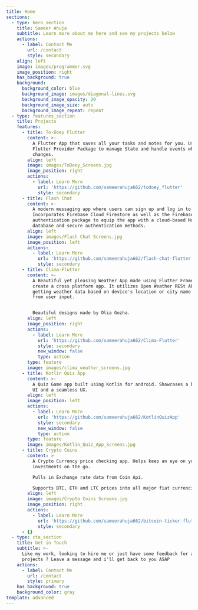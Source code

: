 ```yaml
---
title: Home
sections:
  - type: hero_section
    title: Sameer Ahuja
    subtitle: Learn more about me here and see my projects below
    actions:
      - label: Contact Me
        url: /contact
        style: secondary
    align: left
    image: images/programmer.svg
    image_position: right
    has_background: true
    background:
      background_color: blue
      background_image: images/diagonal-lines.svg
      background_image_opacity: 20
      background_image_size: auto
      background_image_repeat: repeat
  - type: features_section
    title: Projects
    features:
      - title: To-Doey Flutter
        content: >-
          A Flutter App that saves all your tasks and notes for you. Uses
          Flutter Provider Package to manage State and handle events when state
          changes.
        align: left
        image: images/ToDoey_Screens.jpg
        image_position: right
        actions:
          - label: Learn More
            url: 'https://github.com/sameerahuja662/todoey_flutter'
            style: secondary
      - title: Flash Chat
        content: >-
          A modern messaging app where users can sign up and log in to chat.
          Incorporates Firebase Cloud Firestore as well as the Firebase
          authentication package to equip the app with a cloud-based NoSQL
          database and secure authentication methods.
        align: left
        image: images/Flash Chat Screens.jpg
        image_position: left
        actions:
          - label: Learn More
            url: 'https://github.com/sameerahuja662/flash-chat-flutter'
            style: secondary
      - title: Clima-Flutter
        content: >-
          A Beautiful yet pleasing Weather App made using Flutter Framework to
          create a cross platform app. It utilizes Open Weather RESt API for
          getting weather data based on device's location or city name taken
          from user input.


          Beautiful designs made by Olia Gozha.
        align: left
        image_position: right
        actions:
          - label: Learn More
            url: 'https://github.com/sameerahuja662/Clima-Flutter'
            style: secondary
            new_window: false
            type: action
        type: feature
        image: images/clima_weather_screens.jpg
      - title: Kotlin Quiz App
        content: >-
          A Quiz Game app built using Kotlin for android. Showcases a beautiful
          UI and a seamless UX.
        align: left
        image_position: left
        actions:
          - label: Learn More
            url: 'https://github.com/sameerahuja662/KotlinQuizApp'
            style: secondary
            new_window: false
            type: action
        type: feature
        image: images/Kotlin_Quiz_App_Screens.jpg
      - title: Crypto Coins
        content: >
          A Crypto Currency price checking app. Helps keep an eye on your crypto
          investments on the go.

          Pulls in Exchange rate data from Coin Api.

          Supports BTC, ETH and LTC prices into all major fiat currencies.
        align: left
        image: images/Crypto Coins Screens.jpg
        image_position: right
        actions:
          - label: Learn More
            url: 'https://github.com/sameerahuja662/bitcoin-ticker-flutter'
            style: secondary
      - {}
  - type: cta_section
    title: Get in Touch
    subtitle: >-
      Like my work, looking to hire me or just have some feedback for any of the
      projects ? Leave a message and i'll get back to you ASAP
    actions:
      - label: Contact Me
        url: /contact
        style: primary
    has_background: true
    background_color: gray
template: advanced
---
```

